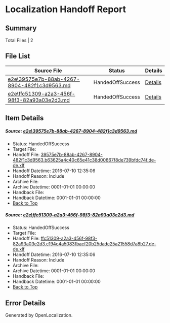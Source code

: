# <a name='report-top'></a> Localization Handoff Report

## Summary
 Total Files | 2

## File List
 Source File | Status | Details 
 ----------- | ------ | ------- 
 [e2e\39575e7b-88ab-4267-8904-482f1c3d9563.md](https://github.com/OpenLocalizationTestOrg/oltest/blob/744881dff4ff4ea39b5bf0c84201465b4bd42cf8/e2e/39575e7b-88ab-4267-8904-482f1c3d9563.md) | HandedOffSuccess | [Details](#fc4103c50f90116f98eca19e64f1591f61d787872)
 [e2e\ffc51309-a2a3-456f-98f3-82a93a03e2d3.md](https://github.com/OpenLocalizationTestOrg/oltest/blob/744881dff4ff4ea39b5bf0c84201465b4bd42cf8/e2e/ffc51309-a2a3-456f-98f3-82a93a03e2d3.md) | HandedOffSuccess | [Details](#301fc5c90cd47decc57de9aae18b68dd0ed282c24)

## Item Details
##### <a name='fc4103c50f90116f98eca19e64f1591f61d787872'></a> Source: [e2e\39575e7b-88ab-4267-8904-482f1c3d9563.md](https://github.com/OpenLocalizationTestOrg/oltest/blob/744881dff4ff4ea39b5bf0c84201465b4bd42cf8/e2e/39575e7b-88ab-4267-8904-482f1c3d9563.md)
* Status: HandedOffSuccess
* Target File: 
* Handoff File: [39575e7b-88ab-4267-8904-482f1c3d9563.b63625a4c40c65e41c38d00667f8de739bfdc74f.de-de.xlf](https://github.com/OpenLocalizationTestOrg/olhandoff-e2e/blob/f91af0b86798f05ffd2c97224e5a603c30b80f1d/ol-handoff/OpenLocalizationTestOrg/oltest-dede-fly/ci/ht/39575e7b-88ab-4267-8904-482f1c3d9563.b63625a4c40c65e41c38d00667f8de739bfdc74f.de-de.xlf)
* Handoff Datetime: 2016-07-10 12:35:06
* Handoff Reason: Include
* Archive File: 
* Archive Datetime: 0001-01-01 00:00:00
* Handback File: 
* Handback Datetime: 0001-01-01 00:00:00
* [Back to Top](#report-top)

##### <a name='301fc5c90cd47decc57de9aae18b68dd0ed282c24'></a> Source: [e2e\ffc51309-a2a3-456f-98f3-82a93a03e2d3.md](https://github.com/OpenLocalizationTestOrg/oltest/blob/744881dff4ff4ea39b5bf0c84201465b4bd42cf8/e2e/ffc51309-a2a3-456f-98f3-82a93a03e2d3.md)
* Status: HandedOffSuccess
* Target File: 
* Handoff File: [ffc51309-a2a3-456f-98f3-82a93a03e2d3.c194c4a5083fbacf20b25dadc25a21558d7a8b27.de-de.xlf](https://github.com/OpenLocalizationTestOrg/olhandoff-e2e/blob/f91af0b86798f05ffd2c97224e5a603c30b80f1d/ol-handoff/OpenLocalizationTestOrg/oltest-dede-fly/ci/ht/ffc51309-a2a3-456f-98f3-82a93a03e2d3.c194c4a5083fbacf20b25dadc25a21558d7a8b27.de-de.xlf)
* Handoff Datetime: 2016-07-10 12:35:06
* Handoff Reason: Include
* Archive File: 
* Archive Datetime: 0001-01-01 00:00:00
* Handback File: 
* Handback Datetime: 0001-01-01 00:00:00
* [Back to Top](#report-top)


## Error Details

Generated by OpenLocalization.
